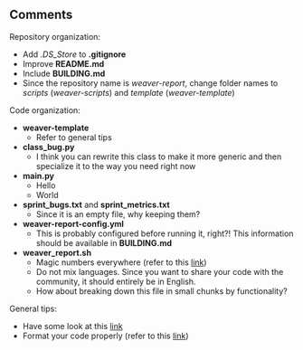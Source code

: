 ## Comments

Repository organization:
- Add _.DS_Store_ to __.gitignore__
- Improve __README.md__
- Include __BUILDING.md__
- Since the repository name is _weaver-report_, change folder names to _scripts_ (_weaver-scripts_) and _template_ (_weaver-template_)

Code organization:
- __weaver-template__
    - Refer to general tips
- __class_bug.py__
    - I think you can rewrite this class to make it more generic and then specialize it to the way you need right now
- __main.py__
    - Hello
    - World
- __sprint_bugs.txt__ and __sprint_metrics.txt__
    - Since it is an empty file, why keeping them?
- __weaver-report-config.yml__
    - This is probably configured before running it, right?! This information should be available in __BUILDING.md__
- __weaver_report.sh__
    - Magic numbers everywhere (refer to this [link](https://en.wikipedia.org/wiki/Magic_number_(programming)#Unnamed_numerical_constants))
    - Do not mix languages. Since you want to share your code with the community, it should entirely be in English.
    - How about breaking down this file in small chunks by functionality?

General tips:
- Have some look at this [link](https://en.wikipedia.org/wiki/Anti-pattern#Programming)
- Format your code properly (refer to this [link](https://code.tutsplus.com/tutorials/top-15-best-practices-for-writing-super-readable-code--net-8118))
